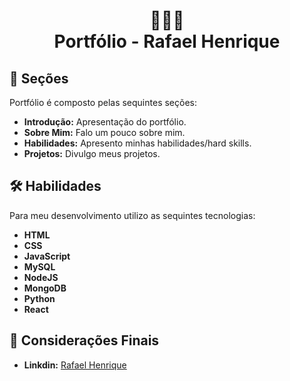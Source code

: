 <h1 align="center">
  👨🏽‍💻<br>Portfólio - Rafael Henrique
</h1>

## 📔 Seções

Portfólio é composto pelas sequintes seções:

- **Introdução:** Apresentação do portfólio.
- **Sobre Mim:** Falo um pouco sobre mim.
- **Habilidades:** Apresento minhas habilidades/hard skills.
- **Projetos:** Divulgo meus projetos.

## 🛠 Habilidades

Para meu desenvolvimento utilizo as sequintes tecnologias:

- **HTML**
- **CSS**
- **JavaScript**
- **MySQL**
- **NodeJS**
- **MongoDB**
- **Python**
- **React**

## 📌 Considerações Finais

- **Linkdin:** <a href="https://www.linkedin.com/in/rafael-henrique-soares-de-freitas-2a667a23a/" target="_blank">Rafael Henrique</a>
